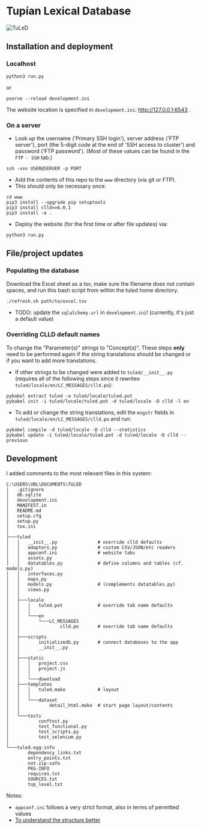 # Tupían Lexical Database
![TuLeD](mapNimu2.png)


## Installation and deployment

### Localhost

```
python3 run.py
```

or

```
pserve --reload development.ini
```

The website location is specified in `development.ini`: http://127.0.0.1:6543 . 

### On a server

- Look up the username ('Primary SSH login'), server address ('FTP server'), port (the 5-digit code at the end of 'SSH access to cluster') and password ('FTP password'). (Most of these values can be found in the `FTP - SSH` tab.)
```
ssh -vvv USER@SERVER -p PORT
```
- Add the contents of this repo to the `www` directory (via git or FTP).
- This should only be necessary once:
```
cd www
pip3 install --upgrade pip setuptools
pip3 install clld==6.0.1
pip3 install -e .
```
- Deploy the website (for the first time or after file updates) via:
```
python3 run.py
```

## File/project updates

### Populating the database

Download the Excel sheet as a tsv, make sure the filename does not contain spaces, and run this bash script from within the tuled home directory.

```bash
./refresh.sh path/to/excel.tsv
```

* TODO: update the `sqlalchemy.url` in `development.ini`! (currently, it's just a default value)

### Overriding CLLD default names

To change the "Parameter(s)" strings to "Concept(s)". These steps **only** need to be performed again if the string translations should be changed or if you want to add more translations.
- If other strings to be changed were added to `tuled/__init__.py` (requires all of the following steps since it rewrites `tuled/locale/en/LC_MESSAGES/clld.po`):
```
pybabel extract tuled -o tuled/locale/tuled.pot
pybabel init -i tuled/locale/tuled.pot -d tuled/locale -D clld -l en
```
- To add or change the string translations, edit the `msgstr` fields in `tuled/locale/en/LC_MESSAGES/clld.po` and run:
```
pybabel compile -d tuled/locale -D clld --statistics
pybabel update -i tuled/locale/tuled.pot -d tuled/locale -D clld --previous
```

## Development

I added comments to the most relevant files in this system:

```
C:\USERS\VBL\DOCUMENTS\TULED
│   .gitignore
│   db.sqlite
│   development.ini
│   MANIFEST.in
│   README.md
│   setup.cfg
│   setup.py
│   tox.ini
│
├───tuled
│   │   __init__.py               # override clld defaults
│   │   adapters.py               # custom CSV/JSON/etc readers
│   │   appconf.ini               # website tabs
│   │   assets.py
│   │   datatables.py             # define columns and tables (cf. models.py)
│   │   interfaces.py
│   │   maps.py
│   │   models.py                 # (complements datatables.py)
│   │   views.py
│   │
│   ├───locale
│   │   │   tuled.pot             # override tab name defaults
│   │   │
│   │   └───en
│   │       └───LC_MESSAGES
│   │               clld.po       # override tab name defaults
│   │
│   ├───scripts
│   │       initializedb.py       # connect databases to the app
│   │       __init__.py
│   │   
│   ├───static
│   │   │   project.css
│   │   │   project.js
│   │   │
│   │   └───download
│   ├───templates
│   │   │   tuled.mako            # layout
│   │   │
│   │   └───dataset
│   │           detail_html.mako  # start page layout/contents
│   │
│   └───tests
│           conftest.py
│           test_functional.py
│           test_scripts.py
│           test_selenium.py
│
└───tuled.egg-info
        dependency_links.txt
        entry_points.txt
        not-zip-safe
        PKG-INFO
        requires.txt
        SOURCES.txt
        top_level.txt
```

Notes:
- `appconf.ini` follows a very strict format, also in terms of permitted values
- [To understand the structure better](https://clld.readthedocs.io/en/latest/tutorial.html)
